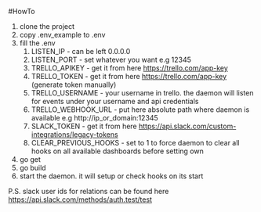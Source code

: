 #HowTo

1. clone the project
2. copy .env_example to .env
3. fill the .env 
   1. LISTEN_IP - can be left 0.0.0.0
   2. LISTEN_PORT - set whatever you want e.g 12345
   3. TRELLO_APIKEY - get it from here https://trello.com/app-key
   4. TRELLO_TOKEN - get it from here https://trello.com/app-key (generate token manually)
   5. TRELLO_USERNAME - your username in trello. the daemon will listen for events under your username and api credentials
   6. TRELLO_WEBHOOK_URL - put here absolute path where daemon is available e.g http://ip_or_domain:12345
   7. SLACK_TOKEN - get it from here https://api.slack.com/custom-integrations/legacy-tokens
   8. CLEAR_PREVIOUS_HOOKS - set to 1 to force daemon to clear all hooks on all available dashboards before setting own
4. go get  
5. go build
6. start the daemon. it will setup or check hooks on its start

P.S. slack user ids for relations can be found here https://api.slack.com/methods/auth.test/test
